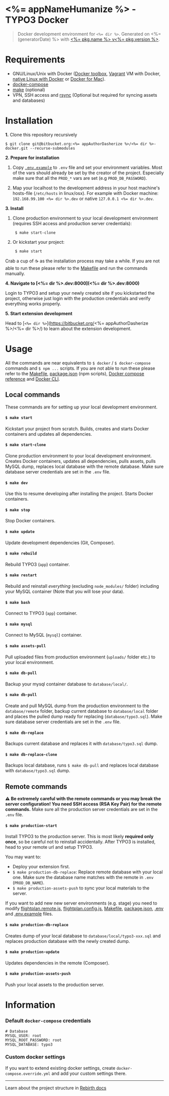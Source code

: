 # <%= appNameHumanize %> - TYPO3 Docker

> Docker development environment for `<%= dir %>`. Generated on <%= (generatorDate) %> with [<%= pkg.name %> v<%= pkg.version %>](<%= (generatorRepository) %>).

# Requirements

* GNU/Linux/Unix with Docker ([Docker toolbox](https://www.docker.com/products/docker-toolbox), [Vagrant](https://www.vagrantup.com/downloads.html) VM with Docker, [native Linux with Docker](http://docs.docker.com/linux/step_one/) or [Docker for Mac](https://docs.docker.com/docker-for-mac/)).
* [docker-compose](https://github.com/docker/compose)
* [make](https://www.gnu.org/software/make/manual/make.html) (optional)
* VPN, SSH access and [rsync](https://linux.die.net/man/1/rsync) (Optional but required for syncing assets and databases)

# Installation 

**1.** Clone this repository recursively

```
$ git clone git@bitbucket.org:<%= appAuthorDasherize %>/<%= dir %>-docker.git --recurse-submodules
```

**2. Prepare for installation** 

1.  Copy [`.env.example`](.env.example) to `.env` file and set your environment variables. Most of the vars should already be set by the creator of the project. Especially make sure that all the `PROD_*` vars are set (e.g `PROD_DB_PASSWORD`). 

2. Map your localhost to the development address in your host machine's hosts-file (`/etc/hosts` in linux/osx). For example with Docker machine: `192.168.99.100 <%= dir %>.dev` or native `127.0.0.1 <%= dir %>.dev`.

**3. Install**

1. Clone production environment to your local development environment (requires SSH access and production server credentials):

        $ make start-clone

2. Or kickstart your project:

        $ make start

Crab a cup of :coffee: as the installation process may take a while. If you are not able to run these please refer to the [Makefile](Makefile) and run the commands manually.

**4. Navigate to [<%= dir %>.dev:8000](<%= dir %>.dev:8000)**

Login to TYPO3 and setup your newly created site if you kickstarted the project, otherwise just login with the production credentials and verify everything works properly. 

**5. Start extension development**

Head to [`<%= dir %>`](https://bitbucket.org/<%= appAuthorDasherize %>/<%= dir %>/) to learn about the extension development. 

# Usage

All the commands are near equivalents to `$ docker` / `$ docker-compose` commands and `$ npm ...` scripts. If you are not able to run these please refer to the [Makefile](Makefile), [package.json](package.json) (npm scripts), [Docker compose reference](https://docs.docker.com/compose/reference) and [Docker CLI](https://docs.docker.com/engine/reference/commandline/). 

## Local commands

These commands are for setting up your local development environment.

#### `$ make start`

Kickstart your project from scratch. Builds, creates and starts Docker containers and updates all dependencies. 

#### `$ make start-clone`

Clone production environment to your local development environment. Creates Docker containers, updates all dependencies, pulls assets, pulls MySQL dump, replaces local database with the remote database. Make sure database server credentials are set in the `.env` file.

#### `$ make dev`

Use this to resume developing after installing the project. Starts Docker containers.

#### `$ make stop`

Stop Docker containers.

#### `$ make update`

Update development dependencies (Git, Composer).

#### `$ make rebuild`

Rebuild TYPO3 (`app`) container.

#### `$ make restart`

Rebuild and reinstall _everything_ (excluding `node_modules/` folder) including your MySQL container (Note that you will lose your data).

#### `$ make bash`

Connect to TYPO3 (`app`) container.

#### `$ make mysql`

Connect to MySQL (`mysql`) container.

#### `$ make assets-pull`

Pull uploaded files from production environment (`uploads/`  folder etc.) to your local environment.

#### `$ make db-pull`

Backup your mysql container database to `database/local/`.

#### `$ make db-pull`

Create and pull MySQL dump from the production environment to the `database/remote` folder, backup current database to  `database/local` folder and places the pulled dump ready for replacing (`database/typo3.sql`). Make sure database server credentials are set in the `.env` file.

#### `$ make db-replace`

Backups current database and replaces it with `database/typo3.sql` dump. 

#### `$ make db-replace-clone`

Backups local database, runs `$ make db-pull` and replaces local database with `database/typo3.sql` dump.

## Remote commands

**:warning: Be extremely careful with the remote commands or you may break the server configuration! You need SSH access (RSA Key Pair) for the remote commands.** Make sure all the production server credentials are set in the `.env` file.

#### `$ make production-start`

Install TYPO3 to the production server. This is most likely **required only once**, so be careful not to reinstall accidentally. After TYPO3 is installed, head to your remote url and setup TYPO3.

You may want to:

* Deploy your extension first.
* `$ make production-db-replace`: Replace remote database with your local one. Make sure the database name matches with the remote in `.env` (`PROD_DB_NAME`).
* `$ make production-assets-push` to sync your local materials to the server.

If you want to add new new server environments (e.g. stage) you need to modify [flightplan.remote.js](flightplan.remote.js), [flightplan.config.js](flightplan.config.js), [Makefile](Makefile), [package.json](package.json), [.env](.env) and [.env.example](.env.example) files. 

#### `$ make production-db-replace`

Creates dump of your local database to `database/local/typo3-xxx.sql` and replaces production database with the newly created dump. 

#### `$ make production-update`

Updates dependencies in the remote (Composer).

#### `$ make production-assets-push`

Push your local assets to the production server.


# Information

### Default `docker-compose` credentials

```
# Database
MYSQL_USER: root
MYSQL_ROOT_PASSWORD: root
MYSQL_DATABASE: typo3
```

### Custom docker settings

If you want to extend existing docker settings, create `docker-compose.override.yml` and add your custom settings there. 

---

Learn about the project structure in [Rebirth docs](https://github.com/joonasy/generator-rebirth/tree/master/docs)
